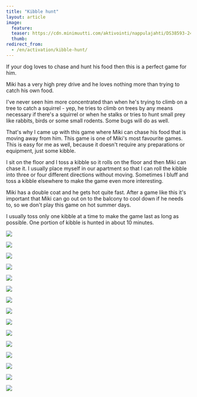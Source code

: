 ```yaml
---
title: "Kibble hunt"
layout: article
image:
  feature:
  teaser: https://cdn.minimuutti.com/aktivointi/nappulajahti/DS38593-245px.jpg
  thumb:
redirect_from:
  - /en/activation/kibble-hunt/
---
```


If your dog loves to chase and hunt his food then this is a perfect game for him.

Miki has a very high prey drive and he loves nothing more than trying to catch his own food.

I've never seen him more concentrated than when he's trying to climb on a tree to catch a squirrel - yep, he tries to climb on trees by any means necessary if there's a squirrel or when he stalks or tries to hunt small prey like rabbits, birds or some small rodents. Some bugs will do as well.

That's why I came up with this game where Miki can chase his food that is moving away from him. This game is one of Miki's most favourite games. This is easy for me as well, because it doesn't require any preparations or equipment, just some kibble.

I sit on the floor and I toss a kibble so it rolls on the floor and then Miki can chase it. I usually place myself in our apartment so that I can roll the kibble into three or four different directions without moving. Sometimes I bluff and toss a kibble elsewhere to make the game even more interesting.

Miki has a double coat and he gets hot quite fast. After a game like this it's important that Miki can go out on to the balcony to cool down if he needs to, so we don't play this game on hot summer days.

I usually toss only one kibble at a time to make the game last as long as possible. One portion of kibble is hunted in about 10 minutes. 

![](https://cdn.minimuutti.com/aktivointi/nappulajahti/DS38471-800px.jpg)

![](https://cdn.minimuutti.com/aktivointi/nappulajahti/DS38472-800px.jpg)

![](https://cdn.minimuutti.com/aktivointi/nappulajahti/DS38473-800px.jpg)

![](https://cdn.minimuutti.com/aktivointi/nappulajahti/DS38474-800px.jpg)

![](https://cdn.minimuutti.com/aktivointi/nappulajahti/DS38475-800px.jpg)

![](https://cdn.minimuutti.com/aktivointi/nappulajahti/DS38568-800px.jpg)

![](https://cdn.minimuutti.com/aktivointi/nappulajahti/DS38569-800px.jpg)

![](https://cdn.minimuutti.com/aktivointi/nappulajahti/DS38570-800px.jpg)

![](https://cdn.minimuutti.com/aktivointi/nappulajahti/DS38571-800px.jpg)

![](https://cdn.minimuutti.com/aktivointi/nappulajahti/DS38572-800px.jpg)

![](https://cdn.minimuutti.com/aktivointi/nappulajahti/DS38573-800px.jpg)

![](https://cdn.minimuutti.com/aktivointi/nappulajahti/DS38593-800px.jpg)

![](https://cdn.minimuutti.com/aktivointi/nappulajahti/DS38594-800px.jpg)

![](https://cdn.minimuutti.com/aktivointi/nappulajahti/DS38595-800px.jpg)

![](https://cdn.minimuutti.com/aktivointi/nappulajahti/DS38597-800px.jpg)
